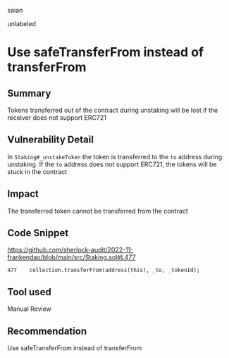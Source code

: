 saian

unlabeled

# Use safeTransferFrom instead of transferFrom

## Summary

Tokens transferred out of the contract during unstaking will be lost if the receiver does not support ERC721

## Vulnerability Detail

In `Staking#_unstakeToken` the token is transferred to the `to` address during unstaking. If the `to` address does not support ERC721, the tokens will be stuck in the contract

## Impact

The transferred token cannot be transferred from the contract 

## Code Snippet

https://github.com/sherlock-audit/2022-11-frankendao/blob/main/src/Staking.sol#L477

```solidity
477    collection.transferFrom(address(this), _to, _tokenId);  
```

## Tool used

Manual Review

## Recommendation

Use safeTransferFrom instead of transferFrom
